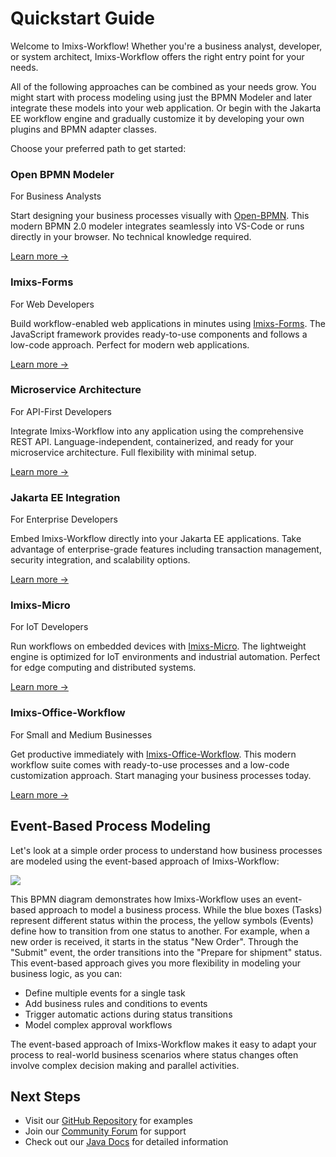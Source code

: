 # Quickstart Guide

Welcome to Imixs-Workflow! Whether you're a business analyst, developer, or system architect, Imixs-Workflow offers the right entry point for your needs.

All of the following approaches can be combined as your needs grow. You might start with process modeling using just the BPMN Modeler and later integrate these models into your web application. Or begin with the Jakarta EE workflow engine and gradually customize it by developing your own plugins and BPMN adapter classes.

Choose your preferred path to get started:

<div class="feature-boxes">
<div class="feature-box">
<h3>Open BPMN Modeler</h3>
<div class="audience">For Business Analysts</div>
<p>
Start designing your business processes visually with <a href="https://www.open-bpmn.org" target="_blank">Open-BPMN</a>. This modern BPMN 2.0 modeler integrates seamlessly into VS-Code or runs directly in your browser. No technical knowledge required.
</p>
<a href="./modelling/">Learn more →</a>
</div>
<div class="feature-box">
<h3>Imixs-Forms</h3>
<div class="audience">For Web Developers</div>
<p>Build workflow-enabled web applications in minutes using <a href="https://github.com/imixs/imixs-forms" target="_blank">Imixs-Forms</a>. 
The JavaScript framework provides ready-to-use components and follows a low-code approach. Perfect for modern web applications.
</p>
<a href="./webforms/index.html">Learn more →</a>
</div>
<div class="feature-box">
<h3>Microservice Architecture</h3>
<div class="audience">For API-First Developers</div>
<p>Integrate Imixs-Workflow into any application using the comprehensive REST API. Language-independent, containerized, and ready for your microservice architecture. Full flexibility with minimal setup.</p>
<a href="../sub_microservice.html">Learn more →</a>
</div>
<div class="feature-box">
<h3>Jakarta EE Integration</h3>
<div class="audience">For Enterprise Developers</div>
<p>Embed Imixs-Workflow directly into your Jakarta EE applications. Take advantage of enterprise-grade features including transaction management, security integration, and scalability options.</p>
<a href="../sub_jee.html">Learn more →</a>
</div>
<div class="feature-box">
<h3>Imixs-Micro</h3>
<div class="audience">For IoT Developers</div>
<p>Run workflows on embedded devices with <a href="https://github.com/imixs/imixs-micro" target="_blank">Imixs-Micro</a>. The lightweight engine is optimized for IoT environments and industrial automation. Perfect for edge computing and distributed systems.
</p>
<a href="https://github.com/imixs/imixs-micro">Learn more →</a>
</div>
<div class="feature-box">
<h3>Imixs-Office-Workflow</h3>
<div class="audience">For Small and Medium Businesses</div>
<p>
Get productive immediately with <a href="https://www.office-workflow.com" target="_blank">Imixs-Office-Workflow</a>. This modern workflow suite comes with ready-to-use processes and a low-code customization approach. Start managing your business processes today.</p>
<a href="https://www.office-workflow.com">Learn more →</a>
</div>
</div>

## Event-Based Process Modeling

Let's look at a simple order process to understand how business processes are modeled using the event-based approach of Imixs-Workflow:

<img src="./images/modelling/order-01.png" />

This BPMN diagram demonstrates how Imixs-Workflow uses an event-based approach to model a business process. While the blue boxes (Tasks) represent different status within the process, the yellow symbols (Events) define how to transition from one status to another.
For example, when a new order is received, it starts in the status "New Order". Through the "Submit" event, the order transitions into the "Prepare for shipment" status. This event-based approach gives you more flexibility in modeling your business logic, as you can:

- Define multiple events for a single task
- Add business rules and conditions to events
- Trigger automatic actions during status transitions
- Model complex approval workflows

The event-based approach of Imixs-Workflow makes it easy to adapt your process to real-world business scenarios where status changes often involve complex decision making and parallel activities.

## Next Steps

- Visit our [GitHub Repository](https://github.com/imixs/imixs-workflow) for examples
- Join our [Community Forum](https://github.com/imixs/imixs-workflow/discussions) for support
- Check out our [Java Docs](./apidocs/index.html) for detailed information
